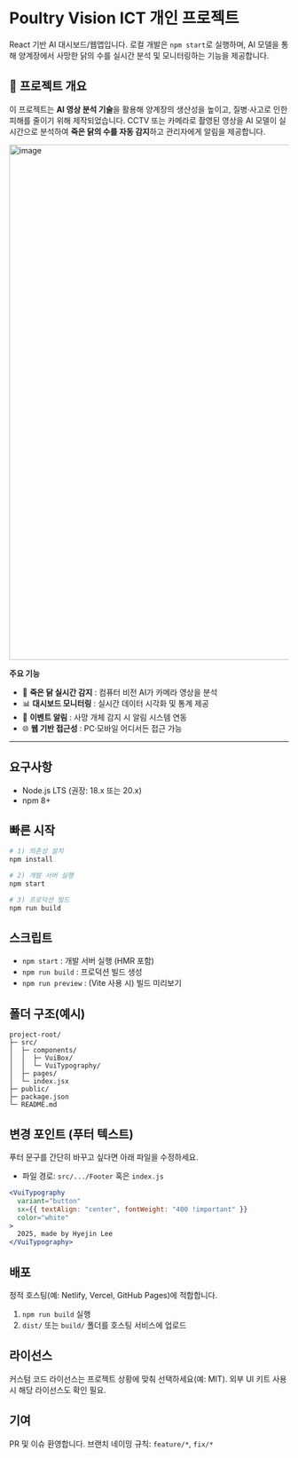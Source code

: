 # Poultry Vision ICT 개인 프로젝트

React 기반 AI 대시보드/웹앱입니다.
로컬 개발은 `npm start`로 실행하며, AI 모델을 통해 양계장에서 사망한 닭의 수를 실시간 분석 및 모니터링하는 기능을 제공합니다.

## 📌 프로젝트 개요

이 프로젝트는 **AI 영상 분석 기술**을 활용해 양계장의 생산성을 높이고, 질병·사고로 인한 피해를 줄이기 위해 제작되었습니다.
CCTV 또는 카메라로 촬영된 영상을 AI 모델이 실시간으로 분석하여 **죽은 닭의 수를 자동 감지**하고 관리자에게 알림을 제공합니다.

<img width="1919" height="929" alt="image" src="https://github.com/user-attachments/assets/ce26d9f4-5ebc-4146-9496-21cb8d4469a2" />


**주요 기능**

* 🐔 **죽은 닭 실시간 감지** : 컴퓨터 비전 AI가 카메라 영상을 분석
* 📊 **대시보드 모니터링** : 실시간 데이터 시각화 및 통계 제공
* 🔔 **이벤트 알림** : 사망 개체 감지 시 알림 시스템 연동
* 🌐 **웹 기반 접근성** : PC·모바일 어디서든 접근 가능

---

## 요구사항

* Node.js LTS (권장: 18.x 또는 20.x)
* npm 8+

## 빠른 시작

```bash
# 1) 의존성 설치
npm install

# 2) 개발 서버 실행
npm start

# 3) 프로덕션 빌드
npm run build
```

## 스크립트

* `npm start` : 개발 서버 실행 (HMR 포함)
* `npm run build` : 프로덕션 빌드 생성
* `npm run preview` : (Vite 사용 시) 빌드 미리보기

## 폴더 구조(예시)

```
project-root/
├─ src/
│  ├─ components/
│  │  ├─ VuiBox/
│  │  └─ VuiTypography/
│  ├─ pages/
│  └─ index.jsx
├─ public/
├─ package.json
└─ README.md
```

## 변경 포인트 (푸터 텍스트)

푸터 문구를 간단히 바꾸고 싶다면 아래 파일을 수정하세요.

* 파일 경로: `src/.../Footer` 혹은 `index.js`

```jsx
<VuiTypography
  variant="button"
  sx={{ textAlign: "center", fontWeight: "400 !important" }}
  color="white"
>
  2025, made by Hyejin Lee
</VuiTypography>
```

## 배포

정적 호스팅(예: Netlify, Vercel, GitHub Pages)에 적합합니다.

1. `npm run build` 실행
2. `dist/` 또는 `build/` 폴더를 호스팅 서비스에 업로드

## 라이선스

커스텀 코드 라이선스는 프로젝트 상황에 맞춰 선택하세요(예: MIT).
외부 UI 키트 사용 시 해당 라이선스도 확인 필요.

## 기여

PR 및 이슈 환영합니다.
브랜치 네이밍 규칙: `feature/*`, `fix/*`
